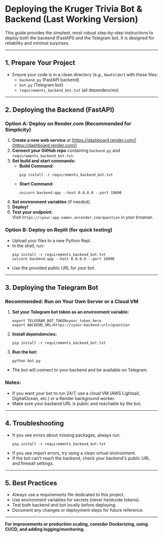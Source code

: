 # Deploying the Kruger Trivia Bot & Backend (Last Working Version)

This guide provides the simplest, most robust step-by-step instructions to deploy both the backend (FastAPI) and the Telegram bot. It is designed for reliability and minimal surprises.

---

## 1. **Prepare Your Project**
- Ensure your code is in a clean directory (e.g., `NewFolder`) with these files:
  - `backend.py` (FastAPI backend)
  - `bot.py` (Telegram bot)
  - `requirements_backend_bot.txt` (all dependencies)

---

## 2. **Deploying the Backend (FastAPI)**

### **Option A: Deploy on Render.com (Recommended for Simplicity)**
1. **Create a new web service** at [https://dashboard.render.com/](https://dashboard.render.com/)
2. **Connect your GitHub repo** containing `backend.py` and `requirements_backend_bot.txt`.
3. **Set build and start commands:**
   - **Build Command:**
     ```
     pip install -r requirements_backend_bot.txt
     ```
   - **Start Command:**
     ```
     uvicorn backend:app --host 0.0.0.0 --port 10000
     ```
4. **Set environment variables** (if needed).
5. **Deploy!**
6. **Test your endpoint:**  
   Visit `https://<your-app-name>.onrender.com/question` in your browser.

### **Option B: Deploy on Replit (for quick testing)**
- Upload your files to a new Python Repl.
- In the shell, run:
  ```
  pip install -r requirements_backend_bot.txt
  uvicorn backend:app --host 0.0.0.0 --port 10000
  ```
- Use the provided public URL for your bot.

---

## 3. **Deploying the Telegram Bot**

### **Recommended: Run on Your Own Server or a Cloud VM**
1. **Set your Telegram bot token as an environment variable:**
   ```
   export TELEGRAM_BOT_TOKEN=your_token_here
   export BACKEND_URL=https://<your-backend-url>/question
   ```
2. **Install dependencies:**
   ```
   pip install -r requirements_backend_bot.txt
   ```
3. **Run the bot:**
   ```
   python bot.py
   ```
- The bot will connect to your backend and be available on Telegram.

### **Notes:**
- If you want your bot to run 24/7, use a cloud VM (AWS Lightsail, DigitalOcean, etc.) or a Render background worker.
- Make sure your backend URL is public and reachable by the bot.

---

## 4. **Troubleshooting**
- If you see errors about missing packages, always run:
  ```
  pip install -r requirements_backend_bot.txt
  ```
- If you see import errors, try using a clean virtual environment.
- If the bot can't reach the backend, check your backend's public URL and firewall settings.

---

## 5. **Best Practices**
- Always use a requirements file dedicated to this project.
- Use environment variables for secrets (never hardcode tokens).
- Test both backend and bot locally before deploying.
- Document any changes or deployment steps for future reference.

---

**For improvements or production scaling, consider Dockerizing, using CI/CD, and adding logging/monitoring.**
